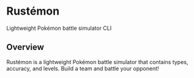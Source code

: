# Rustémon
Lightweight Pokémon battle simulator CLI

## Overview
Rustémon is a lightweight Pokémon battle simulator that contains types, accuracy, and levels.
Build a team and battle your opponent!